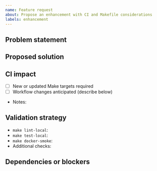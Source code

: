 ```yaml
---
name: Feature request
about: Propose an enhancement with CI and Makefile considerations
labels: enhancement
---
```


## Problem statement

<!-- What friction or opportunity does this change address? -->

## Proposed solution

<!-- Outline the desired behavior, including service(s) touched. -->

## CI impact

- [ ] New or updated Make targets required
- [ ] Workflow changes anticipated (describe below)
- Notes:

## Validation strategy

- `make lint-local`: <!-- required? yes/no -->
- `make test-local`: <!-- required? yes/no -->
- `make docker-smoke`: <!-- required? yes/no -->
- Additional checks:

## Dependencies or blockers

<!-- Link related issues, proposals, or external assets. -->
